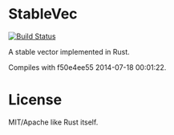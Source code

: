 # StableVec

[![Build Status](https://travis-ci.org/huonw/stable_vec.png)](https://travis-ci.org/huonw/stable_vec)


A stable vector implemented in Rust.

Compiles with f50e4ee55 2014-07-18 00:01:22.



# License

MIT/Apache like Rust itself.
